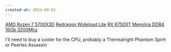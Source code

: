 ```yaml
---
created-at: 2024-09-01
---
```


[AMD Ryzen 7 5700X3D](https://www.kabum.com.br/produto/520369/processador-amd-ryzen-7-5700x3d-3-6-ghz-4-1ghz-max-turbo-cache-4mb-8-nucleos-16-threads-am4-100-100001503wof)
[Redragon Wideload Lite](https://www.kabum.com.br/produto/473175/gabinete-gamer-redragon-wideload-lite-mid-tower-atx-lateral-em-vidro-temperado-preto-ca-604b)
[RX 6750XT](https://www.kabum.com.br/produto/528811/placa-de-video-rx-6750xt-gaming-xfx-graphics-card-amd-radeon-12gb-gddr6-ray-tracing-fidelity-fx-rx-675tmbaf9)
[Memória DDR4 16Gb 3200Mhz](https://www.terabyteshop.com.br/produto/21175/memoria-kingston-fury-beast-16gb-3200mhz-ddr4-preto-kf432c16bb16)

I'll need to buy a cooler for the CPU, probably a Thermalright Phantom Spirit or Peerles Assassin
